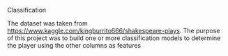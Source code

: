 Classification

The dataset was taken from https://www.kaggle.com/kingburrito666/shakespeare-plays. The purpose of this project was to build one or more classification models to determine the player using the other columns as features
